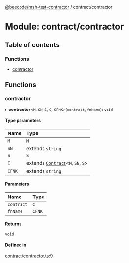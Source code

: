 [@beecode/msh-test-contractor](../README.md) / contract/contractor

# Module: contract/contractor

## Table of contents

### Functions

- [contractor](contract_contractor.md#contractor)

## Functions

### contractor

▸ **contractor**\<`M`, `SN`, `S`, `C`, `CFNK`\>(`contract`, `fnName`): `void`

#### Type parameters

| Name | Type |
| :------ | :------ |
| `M` | `M` |
| `SN` | extends `string` |
| `S` | `S` |
| `C` | extends [`Contract`](types.md#contract)\<`M`, `SN`, `S`\> |
| `CFNK` | extends `string` |

#### Parameters

| Name | Type |
| :------ | :------ |
| `contract` | `C` |
| `fnName` | `CFNK` |

#### Returns

`void`

#### Defined in

[contract/contractor.ts:9](https://github.com/beecode-rs/msh-test-contractor/blob/05cbddf/src/contract/contractor.ts#L9)
